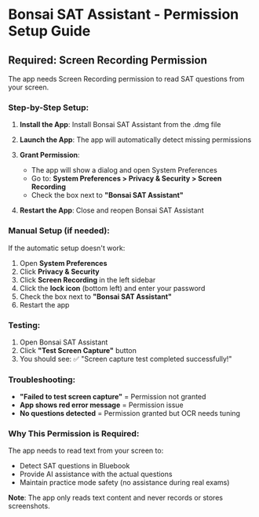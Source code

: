 # Bonsai SAT Assistant - Permission Setup Guide

## Required: Screen Recording Permission

The app needs Screen Recording permission to read SAT questions from your screen.

### Step-by-Step Setup:

1. **Install the App**: Install Bonsai SAT Assistant from the .dmg file

2. **Launch the App**: The app will automatically detect missing permissions

3. **Grant Permission**:
   - The app will show a dialog and open System Preferences
   - Go to: **System Preferences > Privacy & Security > Screen Recording**
   - Check the box next to **"Bonsai SAT Assistant"**

4. **Restart the App**: Close and reopen Bonsai SAT Assistant

### Manual Setup (if needed):

If the automatic setup doesn't work:

1. Open **System Preferences**
2. Click **Privacy & Security**
3. Click **Screen Recording** in the left sidebar
4. Click the **lock icon** (bottom left) and enter your password
5. Check the box next to **"Bonsai SAT Assistant"**
6. Restart the app

### Testing:

1. Open Bonsai SAT Assistant
2. Click **"Test Screen Capture"** button
3. You should see: ✅ "Screen capture test completed successfully!"

### Troubleshooting:

- **"Failed to test screen capture"** = Permission not granted
- **App shows red error message** = Permission issue
- **No questions detected** = Permission granted but OCR needs tuning

### Why This Permission is Required:

The app needs to read text from your screen to:
- Detect SAT questions in Bluebook
- Provide AI assistance with the actual questions
- Maintain practice mode safety (no assistance during real exams)

**Note**: The app only reads text content and never records or stores screenshots.